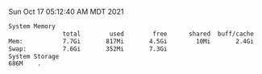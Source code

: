 Sun Oct 17 05:12:40 AM MDT 2021
```bash
System Memory
               total        used        free      shared  buff/cache   available
Mem:           7.7Gi       817Mi       4.5Gi        10Mi       2.4Gi       6.5Gi
Swap:          7.6Gi       352Mi       7.3Gi
System Storage
686M	.
```
```bash

